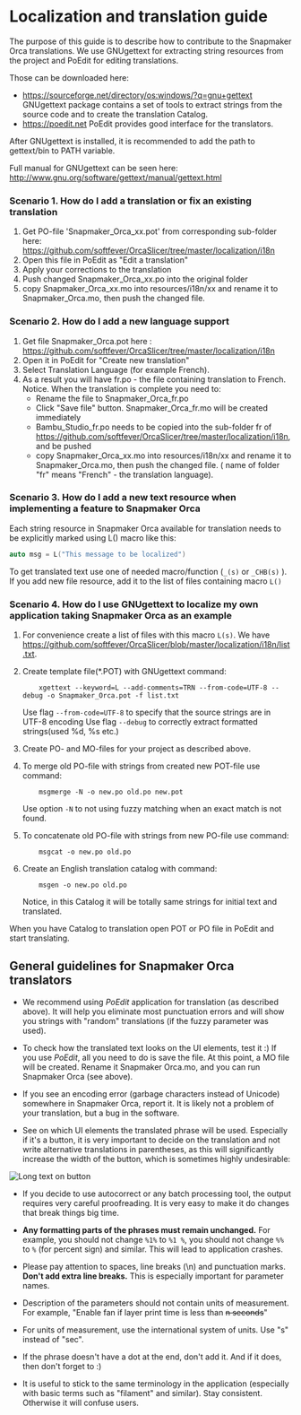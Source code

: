 # Localization and translation guide

The purpose of this guide is to describe how to contribute to the Snapmaker Orca translations. We use GNUgettext for extracting string resources from the project and PoEdit for editing translations.

Those can be downloaded here: 
-    https://sourceforge.net/directory/os:windows/?q=gnu+gettext GNUgettext package contains a set of tools to extract strings from the source code and to create the translation Catalog.
-    https://poedit.net PoEdit provides good interface for the translators.

After GNUgettext is installed, it is recommended to add the path to gettext/bin to PATH variable.

Full manual for GNUgettext can be seen here: http://www.gnu.org/software/gettext/manual/gettext.html


### Scenario 1. How do I add a translation or fix an existing translation
1. Get PO-file 'Snapmaker_Orca_xx.pot' from corresponding sub-folder here:
https://github.com/softfever/OrcaSlicer/tree/master/localization/i18n
2. Open this file in PoEdit as "Edit a translation"
3. Apply your corrections to the translation
4. Push changed Snapmaker_Orca_xx.po into the original folder
5. copy Snapmaker_Orca_xx.mo into resources/i18n/xx and rename it to Snapmaker_Orca.mo, then push the changed file.

### Scenario 2. How do I add a new language support
1. Get file Snapmaker_Orca.pot here :
https://github.com/softfever/OrcaSlicer/tree/master/localization/i18n
2. Open it in PoEdit for "Create new translation"
3. Select Translation Language (for example French).
4. As a result you will have fr.po - the file containing translation to French.
Notice. When the translation is complete you need to:
    - Rename the file to Snapmaker_Orca_fr.po
    - Click "Save file" button. Snapmaker_Orca_fr.mo will be created immediately
    - Bambu_Studio_fr.po needs to be copied into the sub-folder fr of https://github.com/softfever/OrcaSlicer/tree/master/localization/i18n, and be pushed
	- copy Snapmaker_Orca_xx.mo into resources/i18n/xx and rename it to Snapmaker_Orca.mo, then push the changed file.
( name of folder "fr" means "French" - the translation language). 

### Scenario 3. How do I add a new text resource when implementing a feature to Snapmaker Orca
Each string resource in Snapmaker Orca available for translation needs to be explicitly marked using L() macro like this:
```C++
auto msg = L("This message to be localized")
```
To get translated text use one of needed macro/function (`_(s)` or `_CHB(s)` ).
If you add new file resource, add it to the list of files containing macro `L()`

### Scenario 4. How do I use GNUgettext to localize my own application taking Snapmaker Orca as an example

1.  For convenience create a list of files with this macro `L(s)`. We have 
https://github.com/softfever/OrcaSlicer/blob/master/localization/i18n/list.txt.

2.  Create template file(*.POT) with GNUgettext command:
    ```
        xgettext --keyword=L --add-comments=TRN --from-code=UTF-8 --debug -o Snapmaker_Orca.pot -f list.txt
    ```

    Use flag `--from-code=UTF-8` to specify that the source strings are in UTF-8 encoding
    Use flag `--debug` to correctly extract formatted strings(used %d, %s etc.)

3.  Create PO- and MO-files for your project as described above.

4.  To merge old PO-file with strings from created new POT-file use command:
    ```
        msgmerge -N -o new.po old.po new.pot
    ```
    Use option `-N` to not using fuzzy matching when an exact match is not found.

5.  To concatenate old PO-file with strings from new PO-file use command:
    ```
        msgcat -o new.po old.po
    ```

6.  Create an English translation catalog with command:
    ```    
        msgen -o new.po old.po
    ```
    Notice, in this Catalog it will be totally same strings for initial text and translated.

When you have Catalog to translation open POT or PO file in PoEdit and start translating.


## General guidelines for Snapmaker Orca translators


- We recommend using *PoEdit* application for translation (as described above). It will help you eliminate most punctuation errors and will show you strings with "random" translations (if the fuzzy parameter was used).

- To check how the translated text looks on the UI elements, test it :) If you use *PoEdit*, all you need to do is save the file. At this point, a MO file will be created. Rename it Snapmaker Orca.mo, and you can run Snapmaker Orca (see above).

- If you see an encoding error (garbage characters instead of Unicode) somewhere in Snapmaker Orca, report it. It is likely not a problem of your translation, but a bug in the software.

- See on which UI elements the translated phrase will be used. Especially if it's a button, it is very important to decide on the translation and not write alternative translations in parentheses, as this will significantly increase the width of the button, which is sometimes highly undesirable:

![Long text on button](images/long_text_on_button.png)

- If you decide to use autocorrect or any batch processing tool, the output requires very careful proofreading. It is very easy to make it do changes that break things big time.

- **Any formatting parts of the phrases must remain unchanged.** For example, you should not change `%1%` to `%1 %`, you should not change `%%` to `%` (for percent sign) and similar. This will lead to application crashes.

- Please pay attention to spaces, line breaks (\n) and punctuation marks. **Don't add extra line breaks.** This is especially important for parameter names.

- Description of the parameters should not contain units of measurement. For example, "Enable fan if layer print time is less than ~~n seconds~~"

- For units of measurement, use the international system of units. Use "s" instead of "sec".

- If the phrase doesn't have a dot at the end, don't add it. And if it does, then don't forget to :)

- It is useful to stick to the same terminology in the application (especially with basic terms such as "filament" and similar). Stay consistent. Otherwise it will confuse users.

